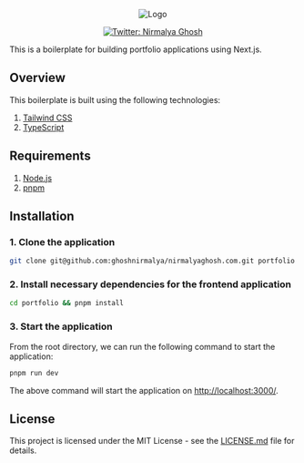 <p align="center">
  <img
    src="https://user-images.githubusercontent.com/6391763/91746343-12db9600-ebda-11ea-852f-c53409d470ca.png"
    alt="Logo"
  />
</p>

<p align="center">
  <a href="https://twitter.com/NirmalyaGhosh_">
    <img
      alt="Twitter: Nirmalya Ghosh"
      src="https://img.shields.io/twitter/follow/NirmalyaGhosh_.svg?style=social"
      target="_blank"
    />
  </a>
</p>

This is a boilerplate for building portfolio applications using Next.js.

## Overview

This boilerplate is built using the following technologies:

1. [Tailwind CSS](https://tailwindcss.com/)
2. [TypeScript](https://www.typescriptlang.org/)

## Requirements

1. [Node.js](https://nodejs.org/)
2. [pnpm](https://pnpm.io/)

## Installation

### 1. **Clone the application**

```sh
git clone git@github.com:ghoshnirmalya/nirmalyaghosh.com.git portfolio
```

### 2. **Install necessary dependencies for the frontend application**

```sh
cd portfolio && pnpm install
```

### 3. **Start the application**

From the root directory, we can run the following command to start the application:

```sh
pnpm run dev
```

The above command will start the application on [http://localhost:3000/](http://localhost:3000).

## License

This project is licensed under the MIT License - see the [LICENSE.md](LICENSE.md) file for details.
